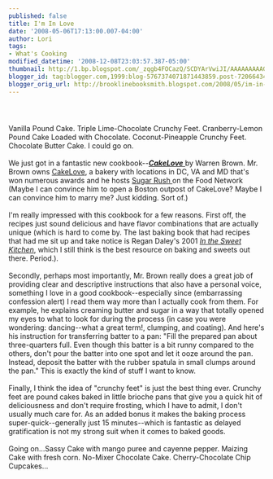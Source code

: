 ```yaml
---
published: false
title: I'm In Love
date: '2008-05-06T17:13:00.007-04:00'
author: Lori
tags:
- What's Cooking
modified_datetime: '2008-12-08T23:03:57.387-05:00'
thumbnail: http://1.bp.blogspot.com/_zqgb4FOCazQ/SCDYArVwiJI/AAAAAAAAAGY/EmaEJbUIpYI/s72-c/cake.jpg
blogger_id: tag:blogger.com,1999:blog-5767374071871443859.post-7206643409688092085
blogger_orig_url: http://brooklinebooksmith.blogspot.com/2008/05/im-in-love.html
---
```


<a href="http://1.bp.blogspot.com/_zqgb4FOCazQ/SCDYArVwiJI/AAAAAAAAAGY/EmaEJbUIpYI/s1600-h/cake.jpg"><img id="BLOGGER_PHOTO_ID_5197391476131137682" style="DISPLAY: block; MARGIN: 0px auto 10px; CURSOR: hand; TEXT-ALIGN: center" alt="" src="http://1.bp.blogspot.com/_zqgb4FOCazQ/SCDYArVwiJI/AAAAAAAAAGY/EmaEJbUIpYI/s320/cake.jpg" border="0" /></a><br /><div>Vanilla Pound Cake. Triple Lime-Chocolate Crunchy Feet. Cranberry-Lemon Pound Cake Loaded with Chocolate. Coconut-Pineapple Crunchy Feet. Chocolate Butter Cake. I could go on. </div><br /><div>We just got in a fantastic new cookbook--<a href="http://brookline.booksense.com/NASApp/store/Product?s=showproduct&amp;isbn=9781584796626"><strong><em>CakeLove</em></strong> </a>by Warren Brown. Mr. Brown owns <a href="http://www.cakelove.com/">CakeLove</a>, a bakery with locations in DC, VA and MD that's won numerous awards and he hosts <a href="http://www.foodnetwork.com/food/show_sa">Sugar Rush </a>on the Food Network (Maybe I can convince him to open a Boston outpost of CakeLove? Maybe I can convince him to marry me? Just kidding. Sort of.) </div><br /><div>I'm really impressed with this cookbook for a few reasons. First off, the recipes just sound delicious and have flavor combinations that are actually unique (which is hard to come by. The last baking book that had recipes that had me sit up and take notice is Regan Daley's 2001 <a href="http://brookline.booksense.com/NASApp/store/Product?s=showproduct&amp;isbn=9781579652081"><em>In the Sweet Kitchen</em></a>, which I still think is the best resource on baking and sweets out there. Period.). </div><br /><div>Secondly, perhaps most importantly, Mr. Brown really does a great job of providing clear and descriptive instructions that also have a personal voice, something I love in a good cookbook--especially since (embarrassing confession alert) I read them way more than I actually cook from them. For example, he explains creaming butter and sugar in a way that totally opened my eyes to what to look for during the process (in case you were wondering: dancing--what a great term!, clumping, and coating). And here's his instruction for transferring batter to a pan: "Fill the prepared pan about three-quarters full. Even though this batter is a bit runny compared to the others, don't pour the batter into one spot and let it ooze around the pan. Instead, deposit the batter with the rubber spatula in small clumps around the pan." This is exactly the kind of stuff I want to know.</div><br /><div>Finally, I think the idea of "crunchy feet" is just the best thing ever. Crunchy feet are pound cakes baked in little brioche pans that give you a quick hit of deliciousness and don't require frosting, which I have to admit, I don't usually much care for. As an added bonus it makes the baking process super-quick--generally just 15 minutes--which is fantastic as delayed gratification is not my strong suit when it comes to baked goods. </div><br /><div>Going on...Sassy Cake with mango puree and cayenne pepper. Maizing Cake with fresh corn. No-Mixer Chocolate Cake. Cherry-Chocolate Chip Cupcakes...</div>